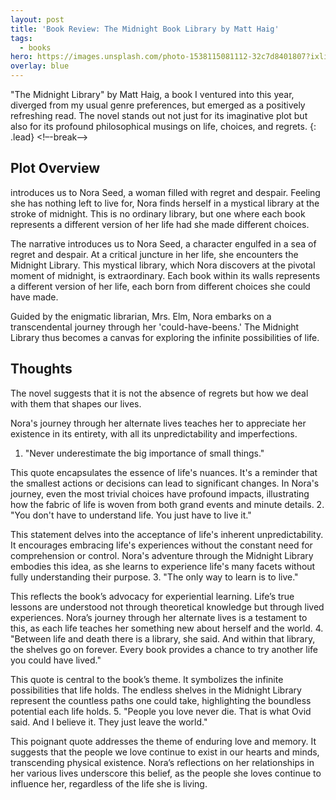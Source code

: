 ```yaml
---
layout: post
title: 'Book Review: The Midnight Book Library by Matt Haig'
tags:
  - books
hero: https://images.unsplash.com/photo-1538115081112-32c7d8401807?ixlib=rb-4.0.3&ixid=MnwxMjA3fDB8MHxwaG90by1wYWdlfHx8fGVufDB8fHx8&auto=format&fit=crop&w=1470&q=80
overlay: blue
---
```


"The Midnight Library" by Matt Haig, a book I ventured into this year, diverged from my usual genre preferences, but emerged as a positively refreshing read. The novel stands out not just for its imaginative plot but also for its profound philosophical musings on life, choices, and regrets. {: .lead} <!–-break-–>

## Plot Overview
introduces us to Nora Seed, a woman filled with regret and despair. Feeling she has nothing left to live for, Nora finds herself in a mystical library at the stroke of midnight. This is no ordinary library, but one where each book represents a different version of her life had she made different choices.

The narrative introduces us to Nora Seed, a character engulfed in a sea of regret and despair. At a critical juncture in her life, she encounters the Midnight Library. This mystical library, which Nora discovers at the pivotal moment of midnight, is extraordinary. Each book within its walls represents a different version of her life, each born from different choices she could have made.

Guided by the enigmatic librarian, Mrs. Elm, Nora embarks on a transcendental journey through her 'could-have-beens.' The Midnight Library thus becomes a canvas for exploring the infinite possibilities of life.
## Thoughts
The novel suggests that it is not the absence of regrets but how we deal with them that shapes our lives.

Nora's journey through her alternate lives teaches her to appreciate her existence in its entirety, with all its unpredictability and imperfections.

1. "Never underestimate the big importance of small things."

This quote encapsulates the essence of life's nuances. It's a reminder that the smallest actions or decisions can lead to significant changes. In Nora's journey, even the most trivial choices have profound impacts, illustrating how the fabric of life is woven from both grand events and minute details.
2. "You don't have to understand life. You just have to live it."

This statement delves into the acceptance of life's inherent unpredictability. It encourages embracing life's experiences without the constant need for comprehension or control. Nora's adventure through the Midnight Library embodies this idea, as she learns to experience life's many facets without fully understanding their purpose.
3. "The only way to learn is to live."

This reflects the book’s advocacy for experiential learning. Life’s true lessons are understood not through theoretical knowledge but through lived experiences. Nora’s journey through her alternate lives is a testament to this, as each life teaches her something new about herself and the world.
4. "Between life and death there is a library, she said. And within that library, the shelves go on forever. Every book provides a chance to try another life you could have lived."

This quote is central to the book’s theme. It symbolizes the infinite possibilities that life holds. The endless shelves in the Midnight Library represent the countless paths one could take, highlighting the boundless potential each life holds.
5. "People you love never die. That is what Ovid said. And I believe it. They just leave the world."

This poignant quote addresses the theme of enduring love and memory. It suggests that the people we love continue to exist in our hearts and minds, transcending physical existence. Nora’s reflections on her relationships in her various lives underscore this belief, as the people she loves continue to influence her, regardless of the life she is living.

